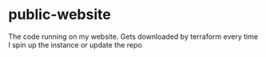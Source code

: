 # public-website
The code running on my website. Gets downloaded by terraform every time I spin up the instance or update the repo 
